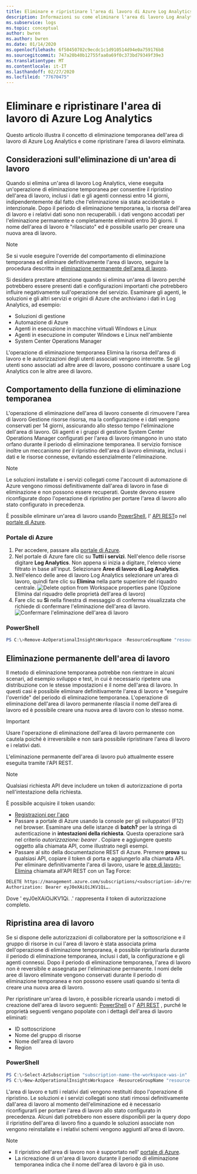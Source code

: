 ```yaml
---
title: Eliminare e ripristinare l'area di lavoro di Azure Log Analytics | Microsoft Docs
description: Informazioni su come eliminare l'area di lavoro Log Analytics, se ne è stata creata una in una sottoscrizione personale, o come ristrutturare il modello dell'area di lavoro.
ms.subservice: logs
ms.topic: conceptual
author: bwren
ms.author: bwren
ms.date: 01/14/2020
ms.openlocfilehash: 6f50450702c9ecdc1c1d910514d94e0a759176b8
ms.sourcegitcommit: 747a20b40b12755faa0a69f0c373bd79349f39e3
ms.translationtype: MT
ms.contentlocale: it-IT
ms.lasthandoff: 02/27/2020
ms.locfileid: "77670475"
---
```

# <a name="delete-and-restore-azure-log-analytics-workspace"></a>Eliminare e ripristinare l'area di lavoro di Azure Log Analytics

Questo articolo illustra il concetto di eliminazione temporanea dell'area di lavoro di Azure Log Analytics e come ripristinare l'area di lavoro eliminata. 

## <a name="considerations-when-deleting-a-workspace"></a>Considerazioni sull'eliminazione di un'area di lavoro

Quando si elimina un'area di lavoro Log Analytics, viene eseguita un'operazione di eliminazione temporanea per consentire il ripristino dell'area di lavoro, inclusi i dati e gli agenti connessi entro 14 giorni, indipendentemente dal fatto che l'eliminazione sia stata accidentale o intenzionale. Dopo il periodo di eliminazione temporanea, la risorsa dell'area di lavoro e i relativi dati sono non recuperabili. i dati vengono accodati per l'eliminazione permanente e completamente eliminati entro 30 giorni. Il nome dell'area di lavoro è "rilasciato" ed è possibile usarlo per creare una nuova area di lavoro.

> [!NOTE]
> Se si vuole eseguire l'override del comportamento di eliminazione temporanea ed eliminare definitivamente l'area di lavoro, seguire la procedura descritta in [eliminazione permanente dell'area di lavoro](#permanent-workspace-delete).

Si desidera prestare attenzione quando si elimina un'area di lavoro perché potrebbero essere presenti dati e configurazioni importanti che potrebbero influire negativamente sull'operazione del servizio. Esaminare gli agenti, le soluzioni e gli altri servizi e origini di Azure che archiviano i dati in Log Analytics, ad esempio:

* Soluzioni di gestione
* Automazione di Azure
* Agenti in esecuzione in macchine virtuali Windows e Linux
* Agenti in esecuzione in computer Windows e Linux nell'ambiente
* System Center Operations Manager

L'operazione di eliminazione temporanea Elimina la risorsa dell'area di lavoro e le autorizzazioni degli utenti associati vengono interrotte. Se gli utenti sono associati ad altre aree di lavoro, possono continuare a usare Log Analytics con le altre aree di lavoro.

## <a name="soft-delete-behavior"></a>Comportamento della funzione di eliminazione temporanea

L'operazione di eliminazione dell'area di lavoro consente di rimuovere l'area di lavoro Gestione risorse risorsa, ma la configurazione e i dati vengono conservati per 14 giorni, assicurando allo stesso tempo l'eliminazione dell'area di lavoro. Gli agenti e i gruppi di gestione System Center Operations Manager configurati per l'area di lavoro rimangono in uno stato orfano durante il periodo di eliminazione temporanea. Il servizio fornisce inoltre un meccanismo per il ripristino dell'area di lavoro eliminata, inclusi i dati e le risorse connesse, evitando essenzialmente l'eliminazione.

> [!NOTE] 
> Le soluzioni installate e i servizi collegati come l'account di automazione di Azure vengono rimossi definitivamente dall'area di lavoro in fase di eliminazione e non possono essere recuperati. Queste devono essere riconfigurate dopo l'operazione di ripristino per portare l'area di lavoro allo stato configurato in precedenza.

È possibile eliminare un'area di lavoro usando [PowerShell](https://docs.microsoft.com/powershell/module/azurerm.operationalinsights/remove-azurermoperationalinsightsworkspace?view=azurermps-6.13.0), l' [API REST](https://docs.microsoft.com/rest/api/loganalytics/workspaces/delete)o nel [portale di Azure](https://portal.azure.com).

### <a name="azure-portal"></a>Portale di Azure

1. Per accedere, passare alla [portale di Azure](https://portal.azure.com). 
2. Nel portale di Azure fare clic su **Tutti i servizi**. Nell'elenco delle risorse digitare **Log Analytics**. Non appena si inizia a digitare, l'elenco viene filtrato in base all'input. Selezionare **Aree di lavoro di Log Analytics**.
3. Nell'elenco delle aree di lavoro Log Analytics selezionare un'area di lavoro, quindi fare clic su **Elimina** nella parte superiore del riquadro centrale.
   ![Delete option from Workspace properties pane](media/delete-workspace/log-analytics-delete-workspace.png) (Opzione Elimina dal riquadro delle proprietà dell'area di lavoro)
4. Fare clic su **Sì** nella finestra di messaggio di conferma visualizzata che richiede di confermare l'eliminazione dell'area di lavoro.
   ![Confermare l'eliminazione dell'area di lavoro](media/delete-workspace/log-analytics-delete-workspace-confirm.png)

### <a name="powershell"></a>PowerShell
```PowerShell
PS C:\>Remove-AzOperationalInsightsWorkspace -ResourceGroupName "resource-group-name" -Name "workspace-name"
```

## <a name="permanent-workspace-delete"></a>Eliminazione permanente dell'area di lavoro
Il metodo di eliminazione temporanea potrebbe non rientrare in alcuni scenari, ad esempio sviluppo e test, in cui è necessario ripetere una distribuzione con le stesse impostazioni e il nome dell'area di lavoro. In questi casi è possibile eliminare definitivamente l'area di lavoro e "eseguire l'override" del periodo di eliminazione temporanea. L'operazione di eliminazione dell'area di lavoro permanente rilascia il nome dell'area di lavoro ed è possibile creare una nuova area di lavoro con lo stesso nome.


> [!IMPORTANT]
> Usare l'operazione di eliminazione dell'area di lavoro permanente con cautela poiché è irreversibile e non sarà possibile ripristinare l'area di lavoro e i relativi dati.

L'eliminazione permanente dell'area di lavoro può attualmente essere eseguita tramite l'API REST.

> [!NOTE]
> Qualsiasi richiesta API deve includere un token di autorizzazione di porta nell'intestazione della richiesta.
>
> È possibile acquisire il token usando:
> - [Registrazioni per l'app](https://docs.microsoft.com/graph/auth/auth-concepts#access-tokens)
> - Passare a portale di Azure usando la console per gli sviluppatori (F12) nel browser. Esaminare una delle istanze di **batch?** per la stringa di autenticazione in **intestazioni della richiesta**. Questa operazione sarà nel criterio *autorizzazione: bearer <token>* . Copiare e aggiungere questo oggetto alla chiamata API, come illustrato negli esempi.
> - Passare al sito della documentazione REST di Azure. Premere **prova** su qualsiasi API, copiare il token di porta e aggiungerlo alla chiamata API.
Per eliminare definitivamente l'area di lavoro, usare le [aree di lavoro-Elimina]( https://docs.microsoft.com/rest/api/loganalytics/workspaces/delete) chiamata all'API REST con un Tag Force:
>
> ```rst
> DELETE https://management.azure.com/subscriptions/<subscription-id>/resourcegroups/<resource-group-name>/providers/Microsoft.OperationalInsights/workspaces/<workspace-name>?api-version=2015-11-01-preview&force=true
> Authorization: Bearer eyJ0eXAiOiJKV1Qi….
> ```
Dove ' eyJ0eXAiOiJKV1Qi. .' rappresenta il token di autorizzazione completo.

## <a name="recover-workspace"></a>Ripristina area di lavoro

Se si dispone delle autorizzazioni di collaboratore per la sottoscrizione e il gruppo di risorse in cui l'area di lavoro è stata associata prima dell'operazione di eliminazione temporanea, è possibile ripristinarla durante il periodo di eliminazione temporanea, inclusi i dati, la configurazione e gli agenti connessi. Dopo il periodo di eliminazione temporanea, l'area di lavoro non è reversibile e assegnata per l'eliminazione permanente. I nomi delle aree di lavoro eliminate vengono conservati durante il periodo di eliminazione temporanea e non possono essere usati quando si tenta di creare una nuova area di lavoro.  

Per ripristinare un'area di lavoro, è possibile ricrearla usando i metodi di creazione dell'area di lavoro seguenti: [PowerShell](https://docs.microsoft.com/powershell/module/az.operationalinsights/New-AzOperationalInsightsWorkspace) o l' [API REST]( https://docs.microsoft.com/rest/api/loganalytics/workspaces/createorupdate) , purché le proprietà seguenti vengano popolate con i dettagli dell'area di lavoro eliminati:

* ID sottoscrizione
* Nome del gruppo di risorse
* Nome dell'area di lavoro
* Region

### <a name="powershell"></a>PowerShell
```PowerShell
PS C:\>Select-AzSubscription "subscription-name-the-workspace-was-in"
PS C:\>New-AzOperationalInsightsWorkspace -ResourceGroupName "resource-group-name-the-workspace-was-in" -Name "deleted-workspace-name" -Location "region-name-the-workspace-was-in"
```

L'area di lavoro e tutti i relativi dati vengono restituiti dopo l'operazione di ripristino. Le soluzioni e i servizi collegati sono stati rimossi definitivamente dall'area di lavoro al momento dell'eliminazione ed è necessario riconfigurarli per portare l'area di lavoro allo stato configurato in precedenza. Alcuni dati potrebbero non essere disponibili per la query dopo il ripristino dell'area di lavoro fino a quando le soluzioni associate non vengono reinstallate e i relativi schemi vengono aggiunti all'area di lavoro.

> [!NOTE]
> * Il ripristino dell'area di lavoro non è supportato nell' [portale di Azure](https://portal.azure.com). 
> * La ricreazione di un'area di lavoro durante il periodo di eliminazione temporanea indica che il nome dell'area di lavoro è già in uso. 
> 
